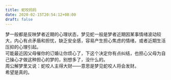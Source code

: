 ```yaml
---
title: 蛇咬妈妈
date: 2020-02-15T20:54:12+08:00
draft: false
---
```


梦一般都是反映梦者近期的心理状态，梦见蛇一般是梦者近期因某事情绪波动较大，内心有点矛盾和担忧，缺乏安全感，容易产生担心焦虑的情绪，或者近期生活压抑的心理引起。<br>
可能最近因父母催你的订婚让你烦心了，下这个决定你有点纠结，也担心父母为自己操心才做这种担心的梦的，别想多了，没什么的。<br>
周公解梦里又说：蛇咬人主得大财——意思是梦见蛇咬人将会发财。<br>
希望是真的。<br>
